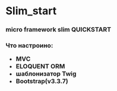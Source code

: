 # Slim_start

<h3>micro framework slim QUICKSTART<h3>

<b>Что настроино:</b>
<ul>
<li>MVC</li>
<li>ELOQUENT ORM</li>
<li>шаблонизатор Twig</li>
<li>Bootstrap(v3.3.7)</li>
</ul>
